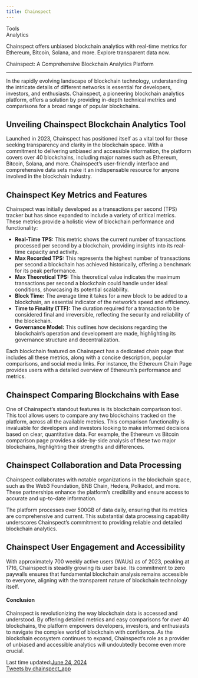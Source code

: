 ```yaml
---
title: Chainspect
---
```

Tools  
 Analytics  

Chainspect offers unbiased blockchain analytics with real-time metrics for Ethereum, Bitcoin, Solana, and more. Explore transparent data now.

Chainspect: A Comprehensive Blockchain Analytics Platform  

------------------------------------------------------------

In the rapidly evolving landscape of blockchain technology, understanding the intricate details of different networks is essential for developers, investors, and enthusiasts. Chainspect, a pioneering blockchain analytics platform, offers a solution by providing in-depth technical metrics and comparisons for a broad range of popular blockchains.

Unveiling Chainspect Blockchain Analytics Tool
----------------------------------------------

Launched in 2023, Chainspect has positioned itself as a vital tool for those seeking transparency and clarity in the blockchain space. With a commitment to delivering unbiased and accessible information, the platform covers over 40 blockchains, including major names such as Ethereum, Bitcoin, Solana, and more. Chainspect’s user-friendly interface and comprehensive data sets make it an indispensable resource for anyone involved in the blockchain industry.

Chainspect Key Metrics and Features
-----------------------------------

Chainspect was initially developed as a transactions per second (TPS) tracker but has since expanded to include a variety of critical metrics. These metrics provide a holistic view of blockchain performance and functionality:

- **Real-Time TPS:** This metric shows the current number of transactions processed per second by a blockchain, providing insights into its real-time capacity and activity.
- **Max Recorded TPS:** This represents the highest number of transactions per second a blockchain has achieved historically, offering a benchmark for its peak performance.
- **Max Theoretical TPS:** This theoretical value indicates the maximum transactions per second a blockchain could handle under ideal conditions, showcasing its potential scalability.
- **Block Time:** The average time it takes for a new block to be added to a blockchain, an essential indicator of the network’s speed and efficiency.
- **Time to Finality (TTF):** The duration required for a transaction to be considered final and irreversible, reflecting the security and reliability of the blockchain.
- **Governance Model:** This outlines how decisions regarding the blockchain’s operation and development are made, highlighting its governance structure and decentralization.

Each blockchain featured on Chainspect has a dedicated chain page that includes all these metrics, along with a concise description, popular comparisons, and social media links. For instance, the Ethereum Chain Page provides users with a detailed overview of Ethereum’s performance and metrics.

Chainspect Comparing Blockchains with Ease
------------------------------------------

One of Chainspect’s standout features is its blockchain comparison tool. This tool allows users to compare any two blockchains tracked on the platform, across all the available metrics. This comparison functionality is invaluable for developers and investors looking to make informed decisions based on clear, quantitative data. For example, the Ethereum vs Bitcoin comparison page provides a side-by-side analysis of these two major blockchains, highlighting their strengths and differences.

Chainspect Collaboration and Data Processing
--------------------------------------------

Chainspect collaborates with notable organizations in the blockchain space, such as the Web3 Foundation, BNB Chain, Hedera, Polkadot, and more. These partnerships enhance the platform’s credibility and ensure access to accurate and up-to-date information.

The platform processes over 500GB of data daily, ensuring that its metrics are comprehensive and current. This substantial data processing capability underscores Chainspect’s commitment to providing reliable and detailed blockchain analytics.

Chainspect User Engagement and Accessibility
--------------------------------------------

With approximately 700 weekly active users (WAUs) as of 2023, peaking at 1716, Chainspect is steadily growing its user base. Its commitment to zero paywalls ensures that fundamental blockchain analysis remains accessible to everyone, aligning with the transparent nature of blockchain technology itself.

#### Conclusion

Chainspect is revolutionizing the way blockchain data is accessed and understood. By offering detailed metrics and easy comparisons for over 40 blockchains, the platform empowers developers, investors, and enthusiasts to navigate the complex world of blockchain with confidence. As the blockchain ecosystem continues to expand, Chainspect’s role as a provider of unbiased and accessible analytics will undoubtedly become even more crucial.

 Last time updated:[June 24, 2024](https://dablock.com/dapps/chainspect/)  
 [Tweets by chainspect\_app](https://twitter.com/chainspect_app%0A?ref_src=twsrc%5Etfw)

